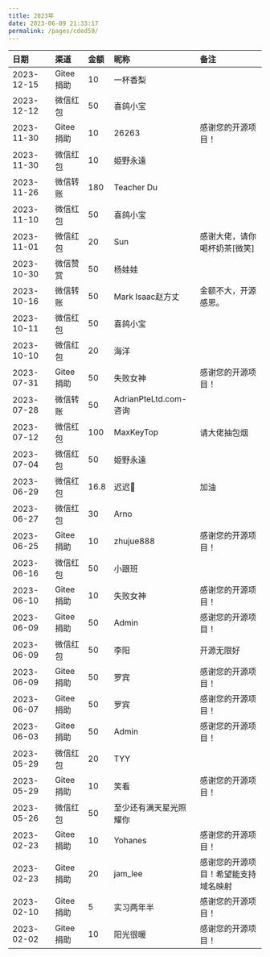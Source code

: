 ```yaml
---
title: 2023年
date: 2023-06-09 21:33:17
permalink: /pages/cded59/
---
```


| 日期         | 渠道 | 金额   |昵称| 备注               |
|:-----------|:---|:-----|:-|:-----------------|
|2023-12-15|Gitee捐助|10|一杯香梨||
|2023-12-12|微信红包|50|喜鸽小宝||
|2023-11-30|Gitee捐助|10|26263|感谢您的开源项目！|
|2023-11-30|微信红包|10|姫野永遠||
| 2023-11-26 |微信转账|180|Teacher Du||
| 2023-11-10 |微信红包|50|喜鸽小宝||
| 2023-11-01 |微信红包|20|Sun|感谢大佬，请你喝杯奶茶[微笑]|
| 2023-10-30 |微信赞赏|50|杨娃娃||
| 2023-10-16 |微信转账|50|Mark Isaac赵方丈|金额不大，开源感恩。|
| 2023-10-11 |微信红包|50|喜鸽小宝||
| 2023-10-10 |微信红包|20|海洋||
| 2023-07-31 |Gitee捐助| 50   |失败女神| 感谢您的开源项目！	               |
| 2023-07-28 |微信转账| 50   |AdrianPteLtd.com-咨询|                |
| 2023-07-12 |微信红包| 100  |MaxKeyTop| 请大佬抽包烟               |
| 2023-07-04 |微信红包| 50   |姫野永遠|                |
| 2023-06-29 |微信红包| 16.8 |迟迟🌱| 加油               |
| 2023-06-27 |微信红包| 30   |Arno|                  |
| 2023-06-25 |Gitee捐助| 10   |zhujue888| 感谢您的开源项目！        |
| 2023-06-16 |微信红包| 50   |小跟班|                  |
| 2023-06-10 |Gitee捐助| 10   |失败女神| 感谢您的开源项目！        |
| 2023-06-09 |Gitee捐助| 50   |Admin| 感谢您的开源项目！        |
| 2023-06-09 |微信红包| 50   |李阳| 开源无限好            |
| 2023-06-09 |Gitee捐助| 50   |罗宾| 感谢您的开源项目！        |
| 2023-06-07 |Gitee捐助| 50   |罗宾| 感谢您的开源项目！        |
| 2023-06-03 |Gitee捐助| 50   |Admin| 感谢您的开源项目！        |
| 2023-05-29 |微信红包| 20   |TYY|                  |
| 2023-05-29 |Gitee捐助| 10   |笑看| 感谢您的开源项目！        |
| 2023-05-26 |微信红包| 50   |至少还有满天星光照耀你|                  |
| 2023-02-23 |Gitee捐助| 10   |Yohanes| 感谢您的开源项目！	       |
| 2023-02-23 |Gitee捐助| 20   |jam_lee| 感谢您的开源项目！希望能支持域名映射|
| 2023-02-10 |Gitee捐助| 5    |实习两年半| 感谢您的开源项目！        |
| 2023-02-02 |Gitee捐助| 10   |阳光很暖| 感谢您的开源项目！        |
